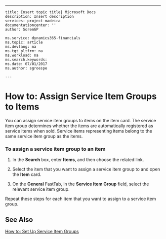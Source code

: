 ---
    title: Insert topic title| Microsoft Docs
    description: Insert description
    services: project-madeira
    documentationcenter: ''
    author: SorenGP

    ms.service: dynamics365-financials
    ms.topic: article
    ms.devlang: na
    ms.tgt_pltfrm: na
    ms.workload: na
    ms.search.keywords:
    ms.date: 07/01/2017
    ms.author: sgroespe

    ---
# How to: Assign Service Item Groups to Items
You can assign service item groups to items on the item card. The service item group determines whether the items are automatically registered as service items when sold. Service items representing items belong to the same service item group as the items.  
  
### To assign a service item group to an item  
  
1.  In the **Search** box, enter **Items**, and then choose the related link.  
  
2.  Select the item that you want to assign a service item group to and open the **Item** card.  
  
3.  On the **General** FastTab, in the **Service Item Group** field, select the relevant service item group.  
  
 Repeat these steps for each item that you want to assign to a service item group.  
  
## See Also  
 [How to: Set Up Service Item Groups](../FullExperience/how-to-set-up-service-item-groups.md)